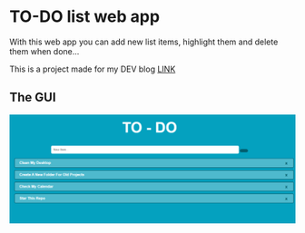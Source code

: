 # TO-DO list web app
With this web app you can add new list items,
highlight them and delete them when done...

This is a project made for my DEV blog [LINK](https://dev.to/miljkovicjovan/making-a-to-do-list-web-app-using-simple-javascript-2a0c)

## The GUI 
![screenshot of the web apps GUI](https://github.com/miljkovicjovan/to-do-site/blob/main/public/Screenshot.png)
